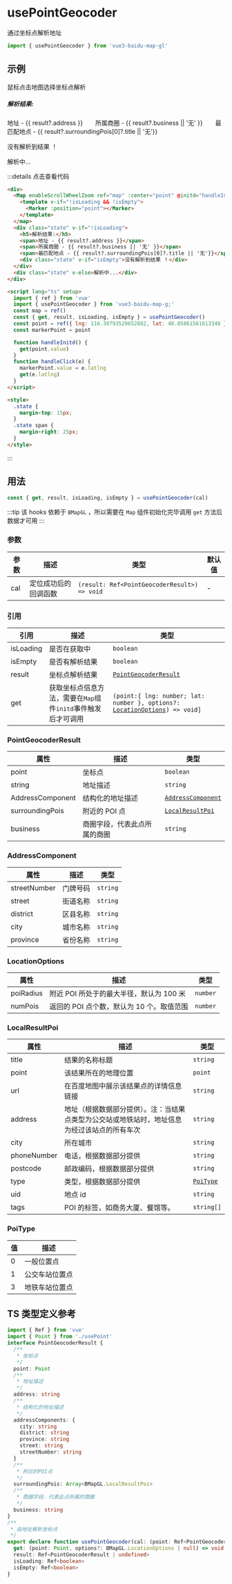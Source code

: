 # usePointGeocoder <Badge type="tip" text="^0.0.39" />

通过坐标点解析地址

```ts
import { usePointGeocoder } from 'vue3-baidu-map-gl'
```

## 示例

鼠标点击地图选择坐标点解析

<div>
  <Map enableScrollWheelZoom ref="map" :center="point" @initd="handleInitd" @click="handleClick">
    <template v-if="!isLoading && !isEmpty">
      <Marker :position="markerPoint"></Marker>
    </template>
  </Map>
  <div class="state" v-if="!isLoading">
    <h5>解析结果:</h5>
    <span>地址 - {{ result?.address }}</span>
    <span>所属商圈 - {{ result?.business || '无' }}</span>
    <span>最匹配地点 - {{ result?.surroundingPois[0]?.title || '无'}}</span>
    <div class="state" v-if="isEmpty">
      没有解析到结果 ！
    </div>
  </div>
  <div class="state"  v-else>
    解析中...
  </div>
</div>

<script lang="ts" setup>
  import { ref, watch } from 'vue'
  import { usePointGeocoder } from '../../../packages'
  const map = ref()
  const { get, result, isLoading, isEmpty } = usePointGeocoder()
  const point = { lng: 116.30793520652882, lat: 40.05861561613348 }
  const markerPoint = ref(point)
  function handleInitd(){
    get(point)
  }
  function handleClick(e){
    markerPoint.value = e.latlng
    get(e.latlng)
  }

</script>

<style>
  .state {
    margin-top: 15px;
  }
  .state span {
    margin-right: 25px;
  }
</style>

:::details 点击查看代码
<!-- prettier-ignore -->
```html
<div>
  <Map enableScrollWheelZoom ref="map" :center="point" @initd="handleInitd" @click="handleClick">
    <template v-if="!isLoading && !isEmpty">
      <Marker :position="point"></Marker>
    </template>
  </map>
  <div class="state" v-if="!isLoading">
    <h5>解析结果:</h5>
    <span>地址 - {{ result?.address }}</span>
    <span>所属商圈 - {{ result?.business || '无' }}</span>
    <span>最匹配地点 - {{ result?.surroundingPois[0]?.title || '无'}}</span>
    <div class="state" v-if="isEmpty">没有解析到结果 ！</div>
  </div>
  <div class="state" v-else>解析中...</div>
</div>

<script lang="ts" setup>
  import { ref } from 'vue'
  import { usePointGeocoder } from 'vue3-baidu-map-g;'
  const map = ref()
  const { get, result, isLoading, isEmpty } = usePointGeocoder()
  const point = ref({ lng: 116.30793520652882, lat: 40.05861561613348 })
  const markerPoint = point

  function handleInitd() {
    get(point.value)
  }
  function handleClick(e) {
    markerPoint.value = e.latlng
    get(e.latlng)
  }
</script>

<style>
  .state {
    margin-top: 15px;
  }
  .state span {
    margin-right: 25px;
  }
</style>
```

:::

## 用法

```ts
const { get, result, isLoading, isEmpty } = usePointGeocoder(cal)
```
:::tip
该 hooks 依赖于 `BMapGL` ，所以需要在 `Map` 组件初始化完毕调用 `get` 方法后数据才可用
:::

### 参数

| 参数 | 描述                 | 类型                                         | 默认值 |
| ---- | -------------------- | -------------------------------------------- | ------ |
| cal  | 定位成功后的回调函数 | `(result: Ref<PointGeocoderResult>) => void` | -      |

### 引用

| 引用      | 描述                                                         | 类型                                                                                               |
| --------- | ------------------------------------------------------------ | -------------------------------------------------------------------------------------------------- |
| isLoading | 是否在获取中                                                 | `boolean`                                                                                          |
| isEmpty   | 是否有解析结果                                               | `boolean`                                                                                          |
| result    | 坐标点解析结果                                               | [`PointGeocoderResult`](#pointgeocoderresult)                                                      |
| get       | 获取坐标点信息方法，需要在`Map`组件`initd`事件触发后才可调用 | `(point:{ lng: number; lat: number }, options?:` [`LocationOptions`](#locationoptions)`) => void]` |

### PointGeocoderResult

| 属性             | 描述                         | 类型                                    |
| ---------------- | ---------------------------- | --------------------------------------- |
| point            | 坐标点                       | `boolean`                               |
| string           | 地址描述                     | `string`                                |
| AddressComponent | 结构化的地址描述             | [`AddressComponent`](#AddressComponent) |
| surroundingPois  | 附近的 POI 点                | [`LocalResultPoi`](#localresultpoi)     |
| business         | 商圈字段，代表此点所属的商圈 | `string`                                |

### AddressComponent

| 属性         | 描述     | 类型     |
| ------------ | -------- | -------- |
| streetNumber | 门牌号码 | `string` |
| street       | 街道名称 | `string` |
| district     | 区县名称 | `string` |
| city         | 城市名称 | `string` |
| province     | 省份名称 | `string` |

### LocationOptions

| 属性      | 描述                                      | 类型     |
| --------- | ----------------------------------------- | -------- |
| poiRadius | 附近 POI 所处于的最大半径，默认为 100 米  | `number` |
| numPois   | 返回的 POI 点个数，默认为 10 个。取值范围 | `number` |

### LocalResultPoi

| 属性        | 描述                                                                                         | 类型                  |
| ----------- | -------------------------------------------------------------------------------------------- | --------------------- |
| title       | 结果的名称标题                                                                               | `string`              |
| point       | 该结果所在的地理位置                                                                         | `point`               |
| url         | 在百度地图中展示该结果点的详情信息链接                                                       | `string`              |
| address     | 地址（根据数据部分提供）。注：当结果点类型为公交站或地铁站时，地址信息为经过该站点的所有车次 | `string`              |
| city        | 所在城市                                                                                     | `string`              |
| phoneNumber | 电话，根据数据部分提供                                                                       | `string`              |
| postcode    | 邮政编码，根据数据部分提供                                                                   | `string`              |
| type        | 类型，根据数据部分提供                                                                       | [`PoiType`](#poitype) |
| uid         | 地点 id                                                                                      | `string`              |
| tags        | POI 的标签，如商务大厦、餐馆等。                                                             | `string[]`            |

### PoiType

| 值  | 描述           |
| --- | -------------- |
| 0   | 一般位置点     |
| 1   | 公交车站位置点 |
| 3   | 地铁车站位置点 |


## TS 类型定义参考

```ts
import { Ref } from 'vue'
import { Point } from './usePoint'
interface PointGeocoderResult {
  /**
   * 坐标点
   */
  point: Point
  /**
   * 地址描述
   */
  address: string
  /**
   * 结构化的地址描述
   */
  addressComponents: {
    city: string
    district: string
    province: string
    street: string
    streetNumber: string
  }
  /**
   * 附近的POI点
   */
  surroundingPois: Array<BMapGL.LocalResultPoi>
  /**
   * 商圈字段，代表此点所属的商圈
   */
  business: string
}
/**
 * 由地址解析坐标点
 */
export declare function usePointGeocoder(cal: (point: Ref<PointGeocoderResult>) => void): {
  get: (point: Point, options?: BMapGL.LocationOptions | null) => void
  result: Ref<PointGeocoderResult | undefined>
  isLoading: Ref<boolean>
  isEmpty: Ref<boolean>
}
```
